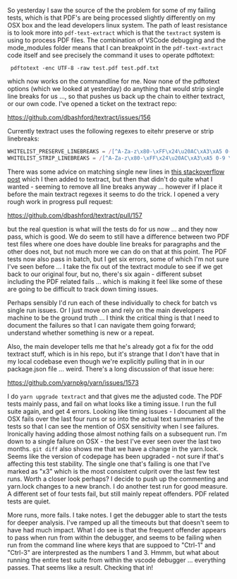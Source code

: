 So yesterday I saw the source of the the problem for some of my failing tests, which is that PDF's are being processed slightly differently on my OSX box and the lead developers linux system.  The path of least resistance is to look more into `pdf-text-extract` which is that the `textract` system is using to process PDF files.  The combination of VSCode debugging and the mode_modules folder means that I can breakpoint in the `pdf-text-extract` code itself and see precisely the command it uses to operate pdftotext:

```
 pdftotext -enc UTF-8 -raw test.pdf test.pdf.txt
```

which now works on the commandline for me.  Now none of the pdftotext options (which we looked at yesterday) do anything that would strip single line breaks for us ..., so that pushes us back up the chain to either textract, or our own code.  I've opened a ticket on the textract repo:

https://github.com/dbashford/textract/issues/156

Currently textract uses the following regexes to eitehr preserve or strip linebreaks:

```js
WHITELIST_PRESERVE_LINEBREAKS = /[^A-Za-z\x80-\xFF\x24\u20AC\xA3\xA5 0-9 \u2015\u2116\u2018\u2019\u201C|\u201D\u2026 \uFF0C \u2013 \u2014 \u00C0-\u1FFF \u2C00-\uFFFF \.,\?""!@#\$%\^&\*\(\)-_=\+;:<>\/\\\|\}\{\[\]`~'-\w\n\r]*/g  // eslint-disable-line max-len
WHITELIST_STRIP_LINEBREAKS = /[^A-Za-z\x80-\xFF\x24\u20AC\xA3\xA5 0-9 \u2015\u2116\u2018\u2019\u201C|\u201D\u2026 \uFF0C \u2013 \u2014 \u00C0-\u1FFF \u2C00-\uFFFF \.,\?""!@#\$%\^&\*\(\)-_=\+;:<>\/\\\|\}\{\[\]`~'-\w]*/g  // eslint-disable-line max-len
```

There was some advice on matching single new lines in [this stackoverflow post](https://stackoverflow.com/questions/18011260/regex-to-match-single-new-line-regex-to-match-double-new-line) which I then added to textract, but then that didn't do quite what I wanted - seeming to remove all line breaks anyway ... however if I place it before the main textract regexes it seems to do the trick.  I opened a very rough work in progress pull request: 

https://github.com/dbashford/textract/pull/157

but the real question is what will the tests do for us now ... and they now pass, which is good.  We do seem to still have a difference between two PDF test files where one does have double line breaks for paragraphs and the other does not, but not much more we can do on that at this point.  The PDF tests now also pass in batch, but I get six errors, some of which I'm not sure I've seen before ... I take the fix out of the textract module to see if we get back to our original four, but no, there's six again - different subset including the PDF related fails ... which is making it feel like some of these are going to be difficult to track down timing issues.

Perhaps sensibly I'd run each of these individually to check for batch vs single run issues.  Or I just move on and rely on the main developers machine to be the ground truth ... I think the critical thing is that I need to document the failures so that I can navigate them going forward; understand whether something is new or a repeat.

Also, the main developer tells me that he's already got a fix for the odd textract stuff, which is in his repo, but it's strange that I don't have that in my local codebase even though we're explicitly pulling that in in our package.json file ... weird.  There's a long discussion of that issue here:

https://github.com/yarnpkg/yarn/issues/1573

I do `yarn upgrade textract` and that gives me the adjusted code.  The PDF tests mainly pass, and fail on what looks like a timing issue.  I run the full suite again, and get 4 errors.  Looking like timing issues - I document all the OSX fails over the last four runs or so into the actual text summaries of the tests so that I can see the mention of OSX sensitivity when I see failures.  Ironically having adding those almost nothing fails on a subsequent run.  I'm down to a single failure on OSX - the best I've ever seen over the last two months.  `git diff` also shows me that we have a change in the yarn.lock.  Seems like the version of codepage has been upgraded - not sure if that's affecting this test stability.  The single one that's failing is one that I've marked as "x3" which is the most consistent culprit over the last few test runs.  Worth a closer look perhaps?  I decide to push up the commenting and yarn.lock changes to a new branch.  I do another test run for good measure.  A different set of four tests fail, but still mainly repeat offenders.  PDF related tests are quiet.

More runs, more fails.  I take notes.  I get the debugger able to start the tests for deeper analysis.  I've ramped up all the timeouts but that doesn't seem to have had much impact.  What I do see is that the frequent offender appears to pass when run from within the debugger, and seems to be failing when run from the command line where keys that are suppoed to "Ctrl-1" and "Ctrl-3" are interprested as the numbers 1 and 3.  Hmmm, but what about running the entire test suite from within the vscode debugger ... everything passes.  That seems like a result.  Checking that in!




